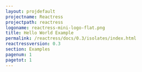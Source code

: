 ```yaml
---
layout: projdefault
projectname: Reactress
projectpath: reactress
logoname: reactress-mini-logo-flat.png
title: Hello World Example
permalink: /reactress/docs/0.3/isolates/index.html
reactressversion: 0.3
section: Examples
pagenum: 1
pagetot: 1
---
```

